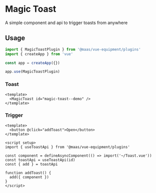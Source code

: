 # Magic Toast

A simple component and api to trigger toasts from anywhere

## Usage

```js
import { MagicToastPlugin } from '@maas/vue-equipment/plugins'
import { createApp } from 'vue'

const app = createApp({})

app.use(MagicToastPlugin)
```

### Toast

```vue
<template>
  <MagicToast id="magic-toast--demo" />
</template>
```

### Trigger

```vue
<template>
  <button @click="addToast">Open</button>
</template>

<script setup>
import { useToastApi } from '@maas/vue-equipment/plugins'

const component = defineAsyncComponent(() => import('~/Toast.vue'))
const toastApi = useToastApi(id)
const { add } = toastApi

function addToast() {
  add({ component })
}
</script>
```
